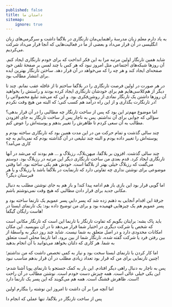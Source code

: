 ```yaml
---
published: false
title: داستان ما
sitemap:
    ignore: true
---
```


به یاد دارم معلم زبان مدرسهٔ راهنمایی‌مان تارنگاری در بلاگفا داشت و سرگرمی‌های زبان انگلیسی در آن قرار می‌داد و بعضی از ما در فعالیت‌هایی که آنجا قرار می‌داد شرکت می‌کردیم.

شاید همین تارنگار اولین مرتبه مرا به این فکر انداخت که برای خودم تارنگاری ایجاد کنم. آن روزها شبکه‌های اجتماعی مثل امروز نبود که هر کس با چند لمس بر صفحهٔ تلفن خود صفحه‌ای ایجاد کند و هر چه را که می‌خواهد در آن قرار دهد. ساختن تارنگار بهترین ایده برای انتشار مطالب بود.

در هر صورت در اولین فرصت تارنگاری را در بلاگفا ساختم تا از غافله عقب نمانم. چند تا دیگر از هم‌کلاسی‌هایم هم برای خودشان تارنگاری ایجاد کرده بودند و راستش را بخواهید آن روزها داشتن یک تارنگار نمادی از روشن‌فکری بود. و این که می‌شد تبلیغ محصولاتی را در تارنگارت بگذاری و از این راه درآمد هم کسب کنی؛ که البته من هیچ وقت نکردم!

اما موضوع مهم‌تر این بود که پس از ساخت تارنگار چه مطالبی را در آن قرار بدهی؟ سؤالی که جوابی برای آن نداشتم. پس به ناچار پس از ساخت تارنگار به جای افزودن مطالب به آن سعی کردم تا ظاهرش را تغییر بدهم و پوسته‌اش را عوض کنم.

چند سالی گذشت و تمام حرکت من در این مدت همین بود که تارنگاری ساخته بودم و پوسته‌اش را تغییر داده بودم و البته چند تبلیغی در آن گذاشته بودم که نمی‌دانم به چه کاری می‌آمد؟

چند سالی گذشت. افزون بر بلاگفا، میهن‌بلاگ، رزبلاگ و ... هم بودند که می‌شد در آنها تارنگاری ایجاد کرد. قدم بعدی من ساخت تارنگاری دیگر این مرتبه در رزبلاگ بود. دوستم می‌گفت که رزبلاگ خیلی بهتر از بلاگفا است. خودش هم یکی ساخته بود. اما وقتی موضوعی برای نوشتن نداری چه تفاوتی دارد که تارنمایت در بلاگفا باشد یا رزبلاگ و یا هر قبرستان دیگر؟

اما گویی قرار بود این بازی باز هم ادامه پیدا کند! و باز هم به جای نوشتن مطلب به دنبال مکانی جدید برای قرار دادن مطالبی که هیچ وقت نمی‌نوشتم باشم.

جرقه‌ٔ این اقدام آنجایی به ذهنم زده شد که پسر داییِ پسر عمویم یک تارنما ساخته بود و پسر عمویم  هم یک چیزهایی فهمیده بود و برای من توضیح داده بود:  یک تارنمای ایستا در هاست رایگان گیگفا! 

باید پاک بشه:
برایتان بگویم که تفاوت تارنگار با تارنما این است که تارنگار مکانی است که شخص یا شرکت دیگری در اختیار شما قرار می‌دهد تا در آن بنویسید. این مکان امکانات محدودی دارد و در اصل متعلق به شما نیست. شاید چند روز دیگر به واسطهٔ از بین رفتن فرد یا شرکت گفته شده، تارنگار شما از بین برود. 
اما تارنما محلی است متعلق به شما. هر کاری که دلتان بخواهد می‌توانید با آن انجام بدهید

اما کار کردن با تارنمای ایستا سخت بود و نیاز به کمی تخصص داشت که من نداشتم؛ چنین تارنمایی برای من که قرار بود تعداد زیادی مطلب در آن قرار بدهم مناسب نبود! 

پس به ناچار به دنبال راهی دیگر افتادم. این بار به کمک جستجو با تارنمای پویا آشنا شدم: این یکی خیلی عالی است. همه چیزش دست خودم است. نوشتن مطالب در آن راحت است. ظاهرش قشنگ است. همه هم می‌گویند که این پسر یک تارنما دارد!



اما آنچه مرا بر آن داشت تا امروز این نوشته را بنگارم اولین 

پس از ساخت تارنگار در بلاگفا، تنها عملی که انجام دا